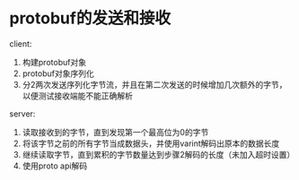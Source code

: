 # protobuf的发送和接收

client:
1. 构建protobuf对象
2. protobuf对象序列化
3. 分2两次发送序列化字节流，并且在第二次发送的时候增加几次额外的字节，以便测试接收端能不能正确解析

server:
1. 读取接收到的字节，直到发现第一个最高位为0的字节
2. 将该字节之前的所有字节当成数据头，并使用varint解码出原本的数据长度
3. 继续读取字节，直到累积的字节数量达到步骤2解码的长度（未加入超时设置）
4. 使用proto api解码